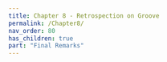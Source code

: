 ```yaml
---
title: Chapter 8 - Retrospection on Groove
permalink: /Chapter8/
nav_order: 80
has_children: true
part: "Final Remarks"
---
```

